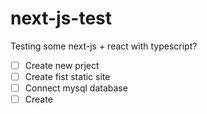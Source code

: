 # next-js-test
Testing some next-js + react with typescript?


- [ ] Create new prject
- [ ] Create fist static site
- [ ] Connect mysql database 
- [ ] Create 
